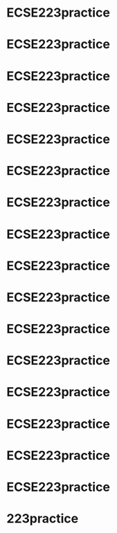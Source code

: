 # ECSE223practice
# ECSE223practice
# ECSE223practice
# ECSE223practice
# ECSE223practice
# ECSE223practice
# ECSE223practice
# ECSE223practice
# ECSE223practice
# ECSE223practice
# ECSE223practice
# ECSE223practice
# ECSE223practice
# ECSE223practice
# ECSE223practice
# ECSE223practice
# 223practice
